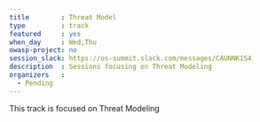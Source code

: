 ```yaml
---
title        : Threat Model
type         : track
featured     : yes
when_day     : Wed,Thu
owasp-project: no
session_slack: https://os-summit.slack.com/messages/CAUNNK1S4
description  : Sessions focusing on Threat Modeling
organizers   :
  - Pending
---
```


This track is focused on Threat Modeling
